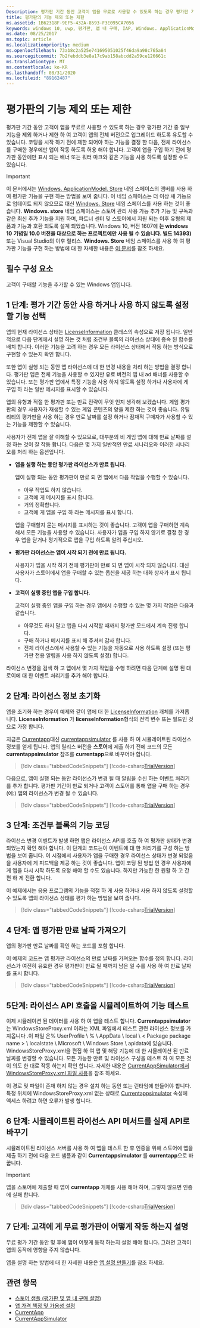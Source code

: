 ```yaml
---
Description: 평가판 기간 동안 고객이 앱을 무료로 사용할 수 있도록 하는 경우 평가판 기간 중 일부 기능을 제외 하거나 제한 하 여 고객이 앱의 전체 버전으로 업그레이드 하도록 유도할 수 있습니다.
title: 평가판의 기능 제외 또는 제한
ms.assetid: 1B62318F-9EF5-432A-8593-F3E095CA7056
keywords: windows 10, uwp, 평가판, 앱 내 구매, IAP, Windows. ApplicationModel 스토어
ms.date: 08/25/2017
ms.topic: article
ms.localizationpriority: medium
ms.openlocfilehash: 73ab8c2a525e741695051025f46da9a98c765a84
ms.sourcegitcommit: 7b2febddb3e8a17c9ab158abcdd2a59ce126661c
ms.translationtype: MT
ms.contentlocale: ko-KR
ms.lasthandoff: 08/31/2020
ms.locfileid: "89162487"
---
```

# <a name="exclude-or-limit-features-in-a-trial-version"></a>평가판의 기능 제외 또는 제한

평가판 기간 동안 고객이 앱을 무료로 사용할 수 있도록 하는 경우 평가판 기간 중 일부 기능을 제외 하거나 제한 하 여 고객이 앱의 전체 버전으로 업그레이드 하도록 유도할 수 있습니다. 코딩을 시작 하기 전에 제한 되어야 하는 기능을 결정 한 다음, 전체 라이선스를 구매한 경우에만 앱이 작동 하도록 허용 해야 합니다. 고객이 앱을 구입 하기 전에 평가판 동안에만 표시 되는 배너 또는 워터 마크와 같은 기능을 사용 하도록 설정할 수도 있습니다.

> [!IMPORTANT]
> 이 문서에서는 [Windows. ApplicationModel. Store](/uwp/api/windows.applicationmodel.store) 네임 스페이스의 멤버를 사용 하 여 평가판 기능을 구현 하는 방법을 보여 줍니다. 이 네임 스페이스는 더 이상 새 기능으로 업데이트 되지 않으므로 대신 [Windows. Store](/uwp/api/windows.services.store) 네임 스페이스를 사용 하는 것이 좋습니다. **Windows. store** 네임 스페이스는 스토어 관리 사용 가능 추가 기능 및 구독과 같은 최신 추가 기능을 지원 하며, 파트너 센터 및 스토어에서 지원 되는 이후 유형의 제품과 기능과 호환 되도록 설계 되었습니다. Windows 10, 버전 1607에 **는 windows 10** **기념일 10.0 버전을 대상으로 하는 프로젝트에만 사용 될 수 있습니다. 빌드 14393)** 또는 Visual Studio의 이후 릴리스. **Windows. Store** 네임 스페이스를 사용 하 여 평가판 기능을 구현 하는 방법에 대 한 자세한 내용은 [이 문서](implement-a-trial-version-of-your-app.md)를 참조 하세요.

## <a name="prerequisites"></a>필수 구성 요소

고객이 구매할 기능을 추가할 수 있는 Windows 앱입니다.

## <a name="step-1-pick-the-features-you-want-to-enable-or-disable-during-the-trial-period"></a>1 단계: 평가 기간 동안 사용 하거나 사용 하지 않도록 설정할 기능 선택

앱의 현재 라이선스 상태는 [LicenseInformation](/uwp/api/Windows.ApplicationModel.Store.LicenseInformation) 클래스의 속성으로 저장 됩니다. 일반적으로 다음 단계에서 설명 하는 것 처럼 조건부 블록의 라이선스 상태에 종속 된 함수를 배치 합니다. 이러한 기능을 고려 하는 경우 모든 라이선스 상태에서 작동 하는 방식으로 구현할 수 있는지 확인 합니다.

또한 앱이 실행 되는 동안 앱 라이선스에 대 한 변경 내용을 처리 하는 방법을 결정 합니다. 평가판 앱은 전체 기능을 사용할 수 있지만 유료 버전의 앱 내 ad 배너를 사용할 수 있습니다. 또는 평가판 앱에서 특정 기능을 사용 하지 않도록 설정 하거나 사용자에 게 구입 하 라는 일반 메시지를 표시할 수 있습니다.

앱의 유형과 적절 한 평가판 또는 만료 전략이 무엇 인지 생각해 보겠습니다. 게임 평가판의 경우 사용자가 재생할 수 있는 게임 콘텐츠의 양을 제한 하는 것이 좋습니다. 유틸리티의 평가판을 사용 하는 경우 만료 날짜를 설정 하거나 잠재적 구매자가 사용할 수 있는 기능을 제한할 수 있습니다.

사용자가 전체 앱을 잘 이해할 수 있으므로, 대부분의 비 게임 앱에 대해 만료 날짜를 설정 하는 것이 잘 작동 합니다. 다음은 몇 가지 일반적인 만료 시나리오와 이러한 시나리오를 처리 하는 옵션입니다.

-   **앱을 실행 하는 동안 평가판 라이선스가 만료 됩니다.**

    앱이 실행 되는 동안 평가판이 만료 되 면 앱에서 다음 작업을 수행할 수 있습니다.

    -   아무 작업도 하지 않습니다.
    -   고객에 게 메시지를 표시 합니다.
    -   거의 정확합니다.
    -   고객에 게 앱을 구입 하 라는 메시지를 표시 합니다.

    앱을 구매할지 묻는 메시지를 표시하는 것이 좋습니다. 고객이 앱을 구매하면 계속해서 모든 기능을 사용할 수 있습니다. 사용자가 앱을 구입 하지 않기로 결정 한 경우 앱을 닫거나 정기적으로 앱을 구입 하도록 알려 주십시오.

-   **평가판 라이선스는 앱이 시작 되기 전에 만료 됩니다.**

    사용자가 앱을 시작 하기 전에 평가판이 만료 되 면 앱이 시작 되지 않습니다. 대신 사용자가 스토어에서 앱을 구매할 수 있는 옵션을 제공 하는 대화 상자가 표시 됩니다.

-   **고객이 실행 중인 앱을 구입 합니다.**

    고객이 실행 중인 앱을 구입 하는 경우 앱에서 수행할 수 있는 몇 가지 작업은 다음과 같습니다.

    -   아무것도 하지 말고 앱을 다시 시작할 때까지 평가판 모드에서 계속 진행 합니다.
    -   구매 하거나 메시지를 표시 해 주셔서 감사 합니다.
    -   전체 라이선스에서 사용할 수 있는 기능을 자동으로 사용 하도록 설정 (또는 평가판 전용 알림을 사용 하지 않도록 설정) 합니다.

라이선스 변경을 검색 하 고 앱에서 몇 가지 작업을 수행 하려면 다음 단계에 설명 된 대로이에 대 한 이벤트 처리기를 추가 해야 합니다.

## <a name="step-2-initialize-the-license-info"></a>2 단계: 라이선스 정보 초기화

앱을 초기화 하는 경우이 예제와 같이 앱에 대 한 [LicenseInformation](/uwp/api/Windows.ApplicationModel.Store.LicenseInformation) 개체를 가져옵니다. **LicenseInformation** 가 **licenseInformation**형식의 전역 변수 또는 필드인 것으로 가정 합니다.

지금은 [Currentapp](/uwp/api/Windows.ApplicationModel.Store.CurrentApp)대신 [currentappsimulator](/uwp/api/Windows.ApplicationModel.Store.CurrentAppSimulator) 를 사용 하 여 시뮬레이트된 라이선스 정보를 얻게 됩니다. 앱의 릴리스 버전을 **스토어**에 제출 하기 전에 코드의 모든 **currentappsimulator** 참조를 **currentapp**으로 바꾸어야 합니다.

> [!div class="tabbedCodeSnippets"]
[!code-csharp[TrialVersion](./code/InAppPurchasesAndLicenses/cs/TrialVersion.cs#InitializeLicenseTest)]

다음으로, 앱이 실행 되는 동안 라이선스가 변경 될 때 알림을 수신 하는 이벤트 처리기를 추가 합니다. 평가판 기간이 만료 되거나 고객이 스토어를 통해 앱을 구매 하는 경우 (예:) 앱의 라이선스가 변경 될 수 있습니다.

> [!div class="tabbedCodeSnippets"]
[!code-csharp[TrialVersion](./code/InAppPurchasesAndLicenses/cs/TrialVersion.cs#InitializeLicenseTestWithEvent)]

## <a name="step-3-code-the-features-in-conditional-blocks"></a>3 단계: 조건부 블록의 기능 코딩

라이선스 변경 이벤트가 발생 하면 앱은 라이선스 API를 호출 하 여 평가판 상태가 변경 되었는지 확인 해야 합니다. 이 단계의 코드는이 이벤트에 대 한 처리기를 구성 하는 방법을 보여 줍니다. 이 시점에서 사용자가 앱을 구매한 경우 라이선스 상태가 변경 되었음을 사용자에 게 피드백을 제공 하는 것이 좋습니다. 앱이 코딩 된 방법 인 경우 사용자에 게 앱을 다시 시작 하도록 요청 해야 할 수도 있습니다. 하지만 가능한 한 원활 하 고 간편 하 게 전환 합니다.

이 예제에서는 응용 프로그램의 기능을 적절 하 게 사용 하거나 사용 하지 않도록 설정할 수 있도록 앱의 라이선스 상태를 평가 하는 방법을 보여 줍니다.

> [!div class="tabbedCodeSnippets"]
[!code-csharp[TrialVersion](./code/InAppPurchasesAndLicenses/cs/TrialVersion.cs#ReloadLicense)]

## <a name="step-4-get-an-apps-trial-expiration-date"></a>4 단계: 앱 평가판 만료 날짜 가져오기

앱의 평가판 만료 날짜를 확인 하는 코드를 포함 합니다.

이 예제의 코드는 앱 평가판 라이선스의 만료 날짜를 가져오는 함수를 정의 합니다. 라이선스가 여전히 유효한 경우 평가판이 만료 될 때까지 남은 일 수를 사용 하 여 만료 날짜를 표시 합니다.

> [!div class="tabbedCodeSnippets"]
[!code-csharp[TrialVersion](./code/InAppPurchasesAndLicenses/cs/TrialVersion.cs#DisplayTrialVersionExpirationTime)]

## <a name="step-5-test-the-features-using-simulated-calls-to-the-license-api"></a>5단계: 라이선스 API 호출을 시뮬레이트하여 기능 테스트

이제 시뮬레이션 된 데이터를 사용 하 여 앱을 테스트 합니다. **Currentappsimulator** 는 WindowsStoreProxy.xml 이라는 XML 파일에서 테스트 관련 라이선스 정보를 가져옵니다 .이 파일 은% UserProfile \\ % \\ AppData \\ local \\ &lt; Package package name &gt; \\ localstate \\ Microsoft \\ Windows Store \\ apidata에 있습니다. WindowsStoreProxy.xml을 편집 하 여 앱 및 해당 기능에 대 한 시뮬레이션 된 만료 날짜를 변경할 수 있습니다. 모든 가능한 만료 및 라이선스 구성을 테스트 하 여 모든 것이 의도 한 대로 작동 하는지 확인 합니다. 자세한 내용은 [CurrentAppSimulator에서 WindowsStoreProxy.xml 파일 사용](in-app-purchases-and-trials-using-the-windows-applicationmodel-store-namespace.md#proxy)을 참조 하세요.

이 경로 및 파일이 존재 하지 않는 경우 설치 하는 동안 또는 런타임에 만들어야 합니다. 특정 위치에 WindowsStoreProxy.xml 없는 상태로 [Currentappsimulator](/uwp/api/windows.applicationmodel.store.currentappsimulator.licenseinformation) 속성에 액세스 하려고 하면 오류가 발생 합니다.

## <a name="step-6-replace-the-simulated-license-api-methods-with-the-actual-api"></a>6 단계: 시뮬레이트된 라이선스 API 메서드를 실제 API로 바꾸기

시뮬레이트된 라이선스 서버를 사용 하 여 앱을 테스트 한 후 인증을 위해 스토어에 앱을 제출 하기 전에 다음 코드 샘플과 같이 **Currentappsimulator** 를 **currentapp**으로 바꿉니다.

> [!IMPORTANT]
> 앱을 스토어에 제출할 때 앱이 **currentapp** 개체를 사용 해야 하며, 그렇지 않으면 인증에 실패 합니다.

> [!div class="tabbedCodeSnippets"]
[!code-csharp[TrialVersion](./code/InAppPurchasesAndLicenses/cs/TrialVersion.cs#InitializeLicenseRetailWithEvent)]

## <a name="step-7-describe-how-the-free-trial-works-to-your-customers"></a>7 단계: 고객에 게 무료 평가판이 어떻게 작동 하는지 설명

무료 평가 기간 동안 및 후에 앱이 어떻게 동작 하는지 설명 해야 합니다. 그러면 고객이 앱의 동작에 영향을 주지 않습니다.

앱을 설명 하는 방법에 대 한 자세한 내용은 [앱 설명 만들기](../publish/create-app-store-listings.md)를 참조 하세요.

## <a name="related-topics"></a>관련 항목

* [스토어 샘플 (평가판 및 앱 내 구매 설명)](https://github.com/Microsoft/Windows-universal-samples/tree/win10-1507/Samples/Store)
* [앱 가격 책정 및 가용성 설정](../publish/set-app-pricing-and-availability.md)
* [CurrentApp](/uwp/api/Windows.ApplicationModel.Store.CurrentApp)
* [CurrentAppSimulator](/uwp/api/Windows.ApplicationModel.Store.CurrentAppSimulator)
 

 